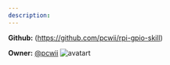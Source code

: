 ```yaml
---
description: 
---
```



**Github:** (https://github.com/pcwii/rpi-gpio-skill)

**Owner:** [@pcwii](https://github.com/pcwii) ![avatart](https://avatars0.githubusercontent.com/u/30759206?v=4)

